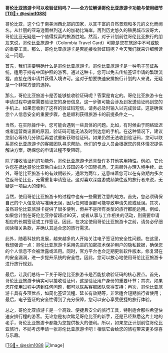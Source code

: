 **哥伦比亚旅游卡可以收验证码吗？——全方位解读哥伦比亚旅游卡功能与使用细节[[TG💪+ @esim1088](https://t.me/s/esim1088)]**

哥伦比亚，这个位于南美洲西北部的国家，以其丰富的自然景观和多元的文化而闻名。从壮丽的亚马逊雨林到迷人的加勒比海岸，再到历史悠久的殖民城市波哥大，哥伦比亚无疑是一个值得探索的旅游胜地。然而，对于计划前往哥伦比亚旅行的朋友来说，哥伦比亚旅游卡（Colombia Travel Card）可能是您在旅途中不可或缺的重要工具。那么，哥伦比亚旅游卡是否能接收验证码呢？今天我们就来详细解读这一问题。

首先，我们需要明确什么是哥伦比亚旅游卡。哥伦比亚旅游卡是一种电子签证系统，适用于持有中国护照的游客。通过这种卡，您可以免去传统签证申请的繁琐流程，直接在线申请并获得入境许可。这对于想要快速安排旅行计划的人来说，无疑是一个非常方便的选择。

那么，哥伦比亚旅游卡是否能够接收验证码呢？答案是肯定的。哥伦比亚旅游卡在申请过程中通常需要验证您的身份信息，这一步骤可能会涉及到发送验证码到您的手机上。如果您收到了这样的验证码短信，请务必及时输入以完成验证。这是确保您个人信息安全的重要步骤，也是顺利获得旅游卡的前提条件之一。

当然，在实际操作中，您可能会遇到一些具体的问题。比如，有时候由于网络延迟或者运营商设置的原因，验证码可能无法及时到达您的手机。在这种情况下，建议您耐心等待几分钟后再尝试重新获取验证码。如果仍然无法收到验证码，您可以联系哥伦比亚旅游卡的客服团队寻求帮助。他们的专业人员会根据您的具体情况提供解决方案，确保您的申请过程不受阻碍。

除了接收验证码的功能外，哥伦比亚旅游卡还具备许多其他实用特性。例如，它允许您在抵达哥伦比亚后自由出入该国的多个国际机场，无需额外办理入境手续。此外，哥伦比亚旅游卡的有效期较长，通常为两年，这意味着您可以在有效期内多次往返哥伦比亚，无需重复申请签证。这对喜欢深度游或频繁往返的旅行者来说，无疑是一项巨大的便利。

当然，使用哥伦比亚旅游卡的过程中也有一些需要注意的地方。首先，您必须确保自己的个人信息填写准确无误，因为任何错误都可能导致申请失败或延误。其次，虽然哥伦比亚旅游卡提供了很多便利，但并不是所有类型的旅行都能适用。例如，如果您计划在哥伦比亚停留超过90天，或者从事与工作相关的活动，则需要申请相应的长期签证或工作签证。因此，在决定使用哥伦比亚旅游卡之前，请务必仔细阅读相关条款，并确认其适合您的旅行需求。

此外，随着科技的发展，越来越多的人开始关注电子签证的安全性问题。在这里，我想强调一点：哥伦比亚旅游卡采用先进的加密技术保护用户的隐私数据，确保您的个人信息不会被泄露或滥用。同时，官方平台也会定期更新软件版本，修复潜在的安全漏洞，进一步提升系统的安全性。因此，您可以放心地使用哥伦比亚旅游卡进行旅行规划。

最后，让我们总结一下关于哥伦比亚旅游卡是否能接收验证码的核心要点。首先，哥伦比亚旅游卡确实可以接收验证码，这是验证用户身份的重要环节；其次，如果您在使用过程中遇到任何问题，都可以联系客服团队获得支持；再次，哥伦比亚旅游卡具有多项优点，如简化签证流程、延长有效期等，非常适合短期旅行者使用；最后，电子签证的安全性得到了充分保障，您可以安心享受便捷的旅行体验。

总之，哥伦比亚旅游卡是一个高效、便捷且安全的旅行工具，特别适合那些希望快速安排行程的游客。无论您是初次踏足哥伦比亚的新手，还是已经熟悉这片土地的老手，哥伦比亚旅游卡都能为您提供极大的便利。所以，如果您正计划前往哥伦比亚旅行，不妨考虑申请一张哥伦比亚旅游卡吧！相信它会给您的旅程带来更多惊喜与乐趣。

[[TG💪+ @esim1088](https://t.me/s/esim1088) ![Image](https://i.postimg.cc/4NQfJmqS/Snipaste-2025-05-13-00-14-12.png)]